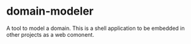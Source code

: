 # domain-modeler
A tool to model a domain. This is a shell application to be embedded in other projects as a web comonent.
